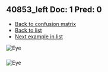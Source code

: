 ## 40853_left Doc: 1 Pred: 0
- [Back to confusion matrix](https://github.com/juliandewit/kaggle_retinopathy/blob/master/matrix.md)
- [Back to list](https://github.com/juliandewit/kaggle_retinopathy/blob/master/lists/10/list.md)
- [Next example in list](https://github.com/juliandewit/kaggle_retinopathy/blob/master/lists/10/40/40873_right.md)

![Eye](https://retinopaty.blob.core.windows.net/size1024/40853_left_1.jpeg)

### 

![Eye]()
